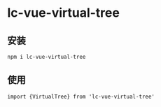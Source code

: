 # lc-vue-virtual-tree

## 安装

```
npm i lc-vue-virtual-tree
```

## 使用

```
import {VirtualTree} from 'lc-vue-virtual-tree'
```
